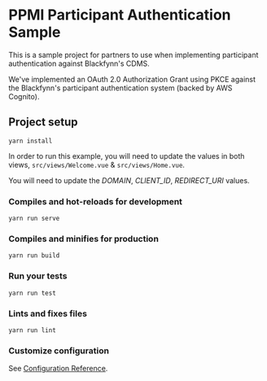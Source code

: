 # PPMI Participant Authentication Sample
This is a sample project for partners to use when implementing participant authentication against Blackfynn's CDMS. 

We've implemented an OAuth 2.0 Authorization Grant using PKCE against the Blackfynn's participant authentication system (backed by AWS Cognito).


## Project setup
```
yarn install
```

In order to run this example, you will need to update the values in both views, `src/views/Welcome.vue` & `src/views/Home.vue`.

You will need to update the _DOMAIN_, _CLIENT_ID_, _REDIRECT_URI_ values. 


### Compiles and hot-reloads for development
```
yarn run serve
```

### Compiles and minifies for production
```
yarn run build
```

### Run your tests
```
yarn run test
```

### Lints and fixes files
```
yarn run lint
```

### Customize configuration
See [Configuration Reference](https://cli.vuejs.org/config/).

